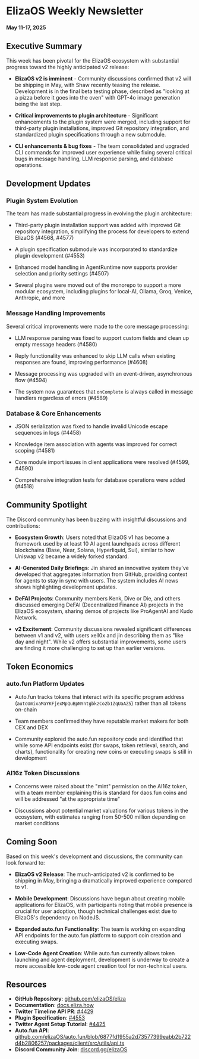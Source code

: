 # ElizaOS Weekly Newsletter
**May 11-17, 2025**

## Executive Summary

This week has been pivotal for the ElizaOS ecosystem with substantial progress toward the highly anticipated v2 release:

- **ElizaOS v2 is imminent** - Community discussions confirmed that v2 will be shipping in May, with Shaw recently teasing the release. Development is in the final beta testing phase, described as "looking at a pizza before it goes into the oven" with GPT-4o image generation being the last step.

- **Critical improvements to plugin architecture** - Significant enhancements to the plugin system were merged, including support for third-party plugin installations, improved Git repository integration, and standardized plugin specifications through a new submodule.

- **CLI enhancements & bug fixes** - The team consolidated and upgraded CLI commands for improved user experience while fixing several critical bugs in message handling, LLM response parsing, and database operations.

## Development Updates

### Plugin System Evolution

The team has made substantial progress in evolving the plugin architecture:

- Third-party plugin installation support was added with improved Git repository integration, simplifying the process for developers to extend ElizaOS (#4568, #4577)

- A plugin specification submodule was incorporated to standardize plugin development (#4553)

- Enhanced model handling in AgentRuntime now supports provider selection and priority settings (#4507)

- Several plugins were moved out of the monorepo to support a more modular ecosystem, including plugins for local-AI, Ollama, Groq, Venice, Anthropic, and more

### Message Handling Improvements

Several critical improvements were made to the core message processing:

- LLM response parsing was fixed to support custom fields and clean up empty message headers (#4580)

- Reply functionality was enhanced to skip LLM calls when existing responses are found, improving performance (#4608)

- Message processing was upgraded with an event-driven, asynchronous flow (#4594)

- The system now guarantees that `onComplete` is always called in message handlers regardless of errors (#4589)

### Database & Core Enhancements

- JSON serialization was fixed to handle invalid Unicode escape sequences in logs (#4458)

- Knowledge item association with agents was improved for correct scoping (#4581)

- Core module import issues in client applications were resolved (#4599, #4590)

- Comprehensive integration tests for database operations were added (#4518)

## Community Spotlight

The Discord community has been buzzing with insightful discussions and contributions:

- **Ecosystem Growth**: Users noted that ElizaOS v1 has become a framework used by at least 10 AI agent launchpads across different blockchains (Base, Near, Solana, Hyperliquid, Sui), similar to how Uniswap v2 became a widely forked standard.

- **AI-Generated Daily Briefings**: Jin shared an innovative system they've developed that aggregates information from GitHub, providing context for agents to stay in sync with users. The system includes AI news shows highlighting development updates.

- **DeFAI Projects**: Community members Kenk, Dive or Die, and others discussed emerging DeFAI (Decentralized Finance AI) projects in the ElizaOS ecosystem, sharing demos of projects like ProAgentAI and Kudo Network.

- **v2 Excitement**: Community discussions revealed significant differences between v1 and v2, with users xell0x and jin describing them as "like day and night". While v2 offers substantial improvements, some users are finding it more challenging to set up than earlier versions.

## Token Economics

### auto.fun Platform Updates

- Auto.fun tracks tokens that interact with its specific program address (`autoUmixaMaYKFjexMpQuBpNYntgbkzCo2b1ZqUaAZ5`) rather than all tokens on-chain

- Team members confirmed they have reputable market makers for both CEX and DEX

- Community explored the auto.fun repository code and identified that while some API endpoints exist (for swaps, token retrieval, search, and charts), functionality for creating new coins or executing swaps is still in development

### AI16z Token Discussions

- Concerns were raised about the "mint" permission on the AI16z token, with a team member explaining this is standard for daos.fun coins and will be addressed "at the appropriate time"

- Discussions about potential market valuations for various tokens in the ecosystem, with estimates ranging from 50-500 million depending on market conditions

## Coming Soon

Based on this week's development and discussions, the community can look forward to:

- **ElizaOS v2 Release**: The much-anticipated v2 is confirmed to be shipping in May, bringing a dramatically improved experience compared to v1.

- **Mobile Development**: Discussions have begun about creating mobile applications for ElizaOS, with participants noting that mobile presence is crucial for user adoption, though technical challenges exist due to ElizaOS's dependency on NodeJS.

- **Expanded auto.fun Functionality**: The team is working on expanding API endpoints for the auto.fun platform to support coin creation and executing swaps.

- **Low-Code Agent Creation**: While auto.fun currently allows token launching and agent deployment, development is underway to create a more accessible low-code agent creation tool for non-technical users.

## Resources

- **GitHub Repository**: [github.com/elizaOS/eliza](https://github.com/elizaOS/eliza)
- **Documentation**: [docs.eliza.how](https://docs.eliza.how/)
- **Twitter Timeline API PR**: [#4429](https://github.com/elizaos/eliza/pull/4429)
- **Plugin Specification**: [#4553](https://github.com/elizaos/eliza/pull/4553)
- **Twitter Agent Setup Tutorial**: [#4425](https://github.com/elizaos/eliza/pull/4425)
- **Auto.fun API**: [github.com/elizaOS/auto.fun/blob/6877fd1955a2d73577399eabb2b722d4b2806257/packages/client/src/utils/api.ts](https://github.com/elizaOS/auto.fun/blob/6877fd1955a2d73577399eabb2b722d4b2806257/packages/client/src/utils/api.ts)
- **Discord Community Join**: [discord.gg/elizaOS](https://discord.gg/elizaOS)